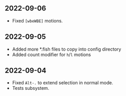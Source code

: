## 2022-09-06
- Fixed `[wbeWBE]` motions.

## 2022-09-05
- Added more *.fish files to copy into config directory
- Added count modifier for `h`/`l` motions

## 2022-09-04
- Fixed `Alt-.` to extend selection in normal mode.
- Tests subsystem.
